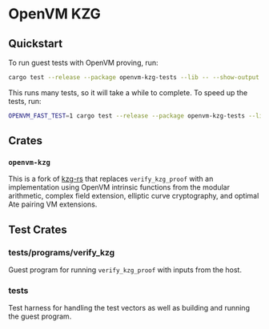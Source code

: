 # OpenVM KZG

## Quickstart

To run guest tests with OpenVM proving, run:

```bash
cargo test --release --package openvm-kzg-tests --lib -- --show-output
```

This runs many tests, so it will take a while to complete. To speed up the tests, run:

```bash
OPENVM_FAST_TEST=1 cargo test --release --package openvm-kzg-tests --lib -- --show-output
```

## Crates

### `openvm-kzg`

This is a fork of [kzg-rs](https://github.com/succinctlabs/kzg-rs) that replaces `verify_kzg_proof` with an implementation using OpenVM intrinsic functions from the modular arithmetic, complex field extension, elliptic curve cryptography, and optimal Ate pairing VM extensions.

## Test Crates

### tests/programs/verify_kzg

Guest program for running `verify_kzg_proof` with inputs from the host.

### tests

Test harness for handling the test vectors as well as building and running the guest program.
